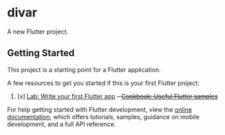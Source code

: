 # divar

A new Flutter project.

## Getting Started

This project is a starting point for a Flutter application.

A few resources to get you started if this is your first Flutter project:

1. [x] [Lab: Write your first Flutter app](https://docs.flutter.dev/get-started/codelab)
~~- [Cookbook: Useful Flutter samples](https://docs.flutter.dev/cookbook)~~

For help getting started with Flutter development, view the
[online documentation](https://docs.flutter.dev/), which offers tutorials,
samples, guidance on mobile development, and a full API reference.

